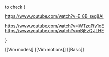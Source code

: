 



to check {

https://www.youtube.com/watch?v=E_8B_seg8AI

https://www.youtube.com/watch?v=lWTzqPfy1gE
https://www.youtube.com/watch?v=nBjEzQlJLHE

}


[[Vim modes]]
[[Vim motions]]
[[Basic]]


